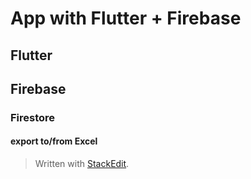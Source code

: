 # App with Flutter + Firebase

## Flutter

## Firebase

### Firestore
#### export to/from Excel



> Written with [StackEdit](https://stackedit.io/).
<!--stackedit_data:
eyJoaXN0b3J5IjpbMzM3MTc5ODQwXX0=
-->